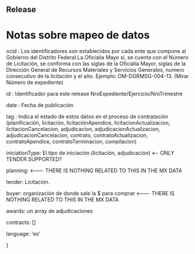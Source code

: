 ## Release
# Notas sobre mapeo de datos

ocid : Los identificadores son establecidos por cada ente que compone al Gobierno del Distrito Federal.La Oficialía Mayo sí, se cuenta con el Número de Licitación, se conforma con las siglas de la Oficialía Mayor, siglas de la Dirección General de Recursos Materiales y Servicios Generales, numero consecutivo de la licitación y el año. Ejemplo: OM-DGRMSG-004-13. (Mirar Número de expediente)

id :   Identificador para este release NroExpediente/Ejercicio/NroTrimestre

date : Fecha de publicación

tag :  Indica el estado de estos datos en el proceso de contratación (planificación, licitación, licitaciónApendice, licitacionActualizacion, licitacionCancelacion, adjudicacion, adjudicacionActualizacion, adjudicacionCancelacion, contrato, contratoActualizacion, contratoApendice, contratoTerminacion, compilacion)

iniciationType: El tipo de iniciación (licitación, adjudicación) <-- ONLY TENDER SUPPORTED?

planning: <--- THERE IS NOTHING RELATED TO THIS IN THE MX DATA

tender: Licitación.

buyer: organización de donde sale la $ para comprar  <--- THERE IS NOTHING RELATED TO THIS IN THE MX DATA

awards: un array de adjudicaciones

contracts: []

language: 'es'

}
